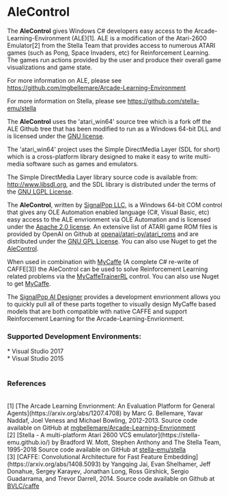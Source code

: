 # AleControl
The <b>AleControl</b> gives Windows C# developers easy access to the Arcade-Learning-Environment (ALE)[1].  ALE is a modification of the Atari-2600 Emulator[2] from the Stella Team that provides access to numerous ATARI 
games (such as Pong, Space Invaders, etc) for Reinforcement Learning.  The games run actions provided by the user and produce their overall game visualizations and game state.

For more information on ALE, please see https://github.com/mgbellemare/Arcade-Learning-Environment

For more information on Stella, please see https://github.com/stella-emu/stella

The <b>AleControl</b> uses the 'atari_win64' source tree which is a fork off the ALE Github tree that has been modified to run as a Windows 64-bit DLL and is licensed under the <a href="https://github.com/MyCaffe/AleControl/blob/master/atari_win64/License.txt">GNU license</a>. 

The 'atari_win64' project uses the Simple DirectMedia Layer (SDL for short) which is a cross-platform library designed to make it easy to write multi-media software such as games and emulators. 

The Simple DirectMedia Layer library source code is available from: http://www.libsdl.org, and the SDL library is distributed under the terms of
the <a href="http://www.gnu.org/copyleft/lesser.html">GNU LGPL License</a>.

The <b>AleControl</b>, written by <a href="https://www.signalpop.com">SignalPop LLC</a>, is a Windows 64-bit COM control that gives any OLE Automation enabled language (C#, Visual Basic, etc) easy access to the ALE envrionment via OLE Automation and is licensed under the <a href="https://github.com/MyCaffe/AleControl/blob/master/LICENSE">Apache 2.0 license</a>.  An extensive list of ATARI game ROM files is provided by OpenAI on Github at <a href="https://github.com/openai/atari-py/tree/master/atari_py/atari_roms">openai/atari-py/atari_roms</a> and are distributed under the <a href="https://github.com/openai/atari-py/blob/master/License.txt">GNU GPL License</a>.
You can also use Nuget to get the <a href="https://www.nuget.org/packages?q=AleControl">AleControl</a>.

When used in combination with <a href="https://github.com/mycaffe">MyCaffe</a> (A complete C# re-write of CAFFE[3]) the AleControl can be used to solve 
Reinforcement Learning related problems via the <a href="https://www.signalpop.com/wp-content/uploads/2018/09/myCaffe_with_RL_paper.v0.9.pdf">MyCaffeTrainerRL</a> control.
You can also use Nuget to get <a href="https://www.nuget.org/packages?q=MyCaffe">MyCaffe</a>.

The <a href="https://www.signalpop.com">SignalPop AI Designer</a> provides a development envrionment allows you to quickly pull all of these parts together to visually
design MyCaffe based models that are both compatible with native CAFFE and support Reinforcement Learning for the Arcade-Learning-Envrionment.

<h3>Supported Development Environments:</h3>
* Visual Studio 2017</br>
* Visual Studio 2015</br>
</br>
<h3>References</h3>
</br>
[1] [The Arcade Learning Envrionment: An Evaluation Platform for General Agents](https://arxiv.org/abs/1207.4708) by Marc G. Bellemare, 
Yavar Naddaf, Joel Veness and Michael Bowling, 2012-2013.  Source code available on GitHub at <a href="https://github.com/mgbellemare/Arcade-Learning-Environment">mgbellemare/Arcade-Learning-Envrionment</a>
</br>
[2] [Stella - A multi-platform Atari 2600 VCS emulator](https://stella-emu.github.io/) by Bradford W. Mott, Stephen Anthony and The Stella Team, 1995-2018
Source code available on GitHub at <a href="https://github.com/stella-emu/stella">stella-emu/stella</a>
</br>
[3] [CAFFE: Convolutional Architecture for Fast Feature Embedding](https://arxiv.org/abs/1408.5093) by Yangqing Jai, Evan Shelhamer, Jeff Donahue, 
Sergey Karayev, Jonathan Long, Ross Girshick, Sergio Guadarrama, and Trevor Darrell, 2014.  Source code available on Github at <a href="https://github.com/BVLC/caffe">BVLC/caffe</a>

